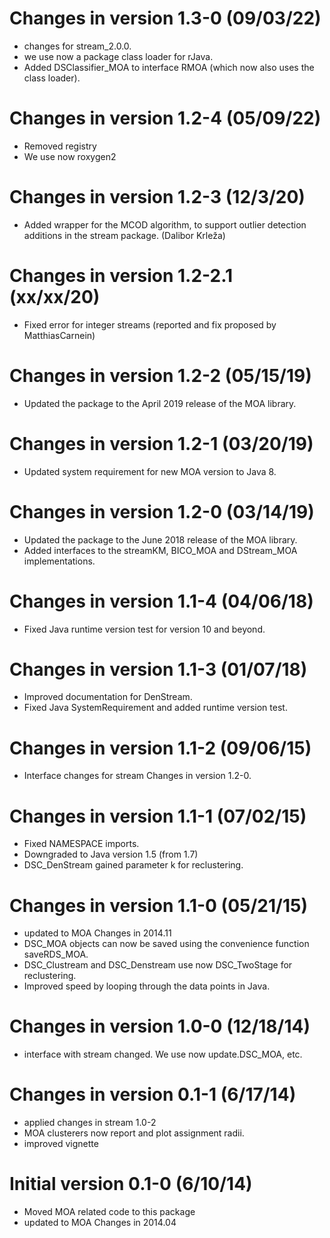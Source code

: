#  Changes in version 1.3-0 (09/03/22)

* changes for stream_2.0.0.
* we use now a package class loader for rJava.
* Added DSClassifier_MOA to interface RMOA (which now also uses the class loader).

#  Changes in version 1.2-4 (05/09/22)

* Removed registry
* We use now roxygen2

#  Changes in version 1.2-3 (12/3/20)

* Added wrapper for the MCOD algorithm, to support outlier detection additions in the stream package. (Dalibor Krleža)

#  Changes in version 1.2-2.1 (xx/xx/20)

* Fixed error for integer streams (reported and fix proposed by MatthiasCarnein)

# Changes in version 1.2-2 (05/15/19)

*  Updated the package to the April 2019 release of the MOA library.


# Changes in version 1.2-1 (03/20/19)

* Updated system requirement for new MOA version to Java 8.

# Changes in version 1.2-0 (03/14/19)

*  Updated the package to the June 2018 release of the MOA library.
*  Added interfaces to the streamKM, BICO_MOA and DStream_MOA implementations. 

# Changes in version 1.1-4 (04/06/18)

*  Fixed Java runtime version test for version 10 and beyond.

# Changes in version 1.1-3 (01/07/18)

*  Improved documentation for DenStream.
*  Fixed Java SystemRequirement and added runtime version test.

# Changes in version 1.1-2 (09/06/15)

*  Interface changes for stream Changes in  version 1.2-0.

# Changes in version 1.1-1 (07/02/15)

*  Fixed NAMESPACE imports.
*  Downgraded to Java version 1.5 (from 1.7)
*  DSC_DenStream gained parameter k for reclustering.

# Changes in version 1.1-0 (05/21/15)

*  updated to MOA Changes in  2014.11
*  DSC_MOA objects can now be saved using the convenience function saveRDS_MOA.
*  DSC_Clustream and DSC_Denstream use now DSC_TwoStage for reclustering.
*  Improved speed by looping through the data points in Java.

# Changes in  version 1.0-0 (12/18/14)

*  interface with stream changed. We use now update.DSC_MOA, etc.

# Changes in version 0.1-1 (6/17/14)

*  applied changes in stream 1.0-2
*  MOA clusterers now report and plot assignment radii.
*  improved vignette

# Initial version 0.1-0 (6/10/14)

*  Moved MOA related code to this package
*  updated to MOA Changes in  2014.04
